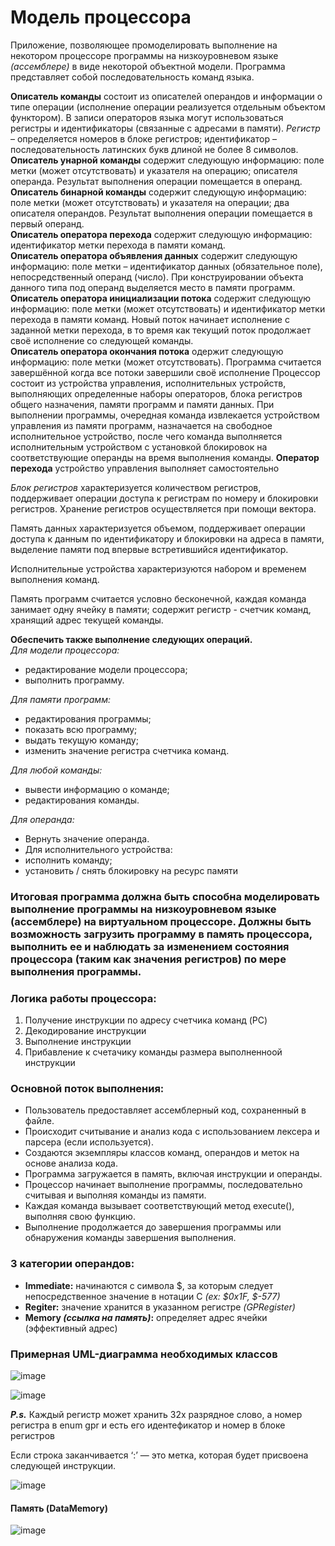 # Модель процессора
Приложение, позволяющее промоделировать выполнение на некотором процессоре
программы на низкоуровневом языке *(ассемблере)* в виде некоторой объектной модели. Программа представляет собой последовательность команд языка.

**Описатель команды** состоит из описателей
операндов и информации о типе операции (исполнение операции реализуется отдельным объектом функтором). В записи операторов языка могут использоваться регистры и идентификаторы (связанные с
адресами в памяти). *Регистр* – определяется номеров в блоке регистров; идентификатор –
последовательность латинских букв длиной не более 8 символов.  
**Описатель унарной команды** содержит следующую информацию: поле метки (может отсутствовать) и
указателя на операцию; описателя операнда. Результат выполнения операции помещается в операнд.  
**Описатель бинарной команды** содержит следующую информацию: поле метки (может отсутствовать) и
указателя на операции; два описателя операндов. Результат выполнения операции помещается в первый
операнд.  
**Описатель оператора перехода** содержит следующую информацию: идентификатор метки перехода в
памяти команд.  
**Описатель оператора объявления данных** содержит следующую информацию: поле метки –
идентификатор данных (обязательное поле), непосредственный операнд (число). При конструировании
объекта данного типа под операнд выделяется место в памяти программ.  
**Описатель оператора инициализации потока** содержит следующую информацию: поле метки (может
отсутствовать) и идентификатор метки перехода в памяти команд. Новый поток начинает исполнение с
заданной метки перехода, в то время как текущий поток продолжает своё исполнение со следующей
команды.  
**Описатель оператора окончания потока** одержит следующую информацию: поле метки (может
отсутствовать). Программа считается завершённой когда все потоки завершили своё исполнение
Процессор состоит из устройства управления, исполнительных устройств, выполняющих
определенные наборы операторов, блока регистров общего назначения, памяти программ и памяти данных.
При выполнении программы, очередная команда извлекается устройством управления из памяти
программ, назначается на свободное исполнительное устройство, после чего команда выполняется
исполнительным устройством с установкой блокировок на соответствующие операнды на время выполнения
команды. 
**Оператор перехода** устройство управления выполняет самостоятельно

*Блок регистров* характеризуется количеством регистров, поддерживает операции доступа к регистрам
по номеру и блокировки регистров. Хранение регистров осуществляется при помощи вектора.

Память данных характеризуется объемом, поддерживает операции доступа к данным по
идентификатору и блокировки на адреса в памяти, выделение памяти под впервые встретившийся
идентификатор.

Исполнительные устройства характеризуются набором и временем выполнения команд.

Память программ считается условно бесконечной, каждая команда занимает одну ячейку в памяти;
содержит регистр - счетчик команд, хранящий адрес текущей команды.

**Обеспечить также выполнение следующих операций.**  
*Для модели процессора:*
- редактирование модели процессора;
- выполнить программу.

*Для памяти программ:*
- редактирования программы;
- показать всю программу;
- выдать текущую команду;
- изменить значение регистра счетчика команд.

*Для любой команды:*
- вывести информацию о команде;
- редактирования команды.

*Для операнда:*
- Вернуть значение операнда.
- Для исполнительного устройства: 
- исполнить команду;
- установить / снять блокировку на ресурс памяти


### Итоговая программа должна быть способна моделировать выполнение программы на низкоуровневом языке (ассемблере) на виртуальном процессоре. Должны быть возможность загрузить программу в память процессора, выполнить ее и наблюдать за изменением состояния процессора (таким как значения регистров) по мере выполнения программы.

### Логика работы процессора:
1. Получение инструкции по адресу счетчика команд (PC)
2. Декодирование инструкции
3. Выполнение инструкции
4. Прибавление к счетачику команды размера выполненноой инструкции

### **Основной поток выполнения:**
- Пользователь предоставляет ассемблерный код, сохраненный в файле.
- Происходит считывание и анализ кода с использованием лексера и парсера (если используется).
- Создаются экземпляры классов команд, операндов и меток на основе анализа кода.
- Программа загружается в память, включая инструкции и операнды.
- Процессор начинает выполнение программы, последовательно считывая и выполняя команды из памяти.
- Каждая команда вызывает соответствующий метод execute(), выполняя свою функцию.
- Выполнение продолжается до завершения программы или обнаружения команды завершения выполнения.

### 3 категории операндов:  
- **Immediate:** начинаются с символа $, за которым следует непосредственное значение в нотации C *(ex: $0x1F, $-577)*
- **Regiter:** значение хранится в указанном регистре *(GPRegister)*
- **Memory *(ссылка на память)*:** определяет адрес ячейки (эффективный адрес)

### Примерная UML-диаграмма необходимых классов
![image](https://github.com/urtoach/lab3oop/assets/115491314/f8da2034-845d-493c-9668-a3a3043529ad)


![image](https://github.com/urtoach/lab3oop/assets/115491314/4872c4e6-e494-4886-88b8-87c635be636c)

***P.s.*** Каждый регистр может хранить 32х разрядное слово, а номер регистра в enum gpr и есть его идентефикатор и номер в блоке регистров

Если строка заканчивается ‘:’ — это метка, которая будет присвоена следующей инструкции.  

![image](https://github.com/urtoach/lab3oop/assets/115491314/16909c4b-43d8-4527-9ca8-08994cd2ffa1)

#### Память (DataMemory)
![image](https://github.com/urtoach/lab3oop/assets/115491314/267264e9-951e-46ce-a83b-b6056e905889)



